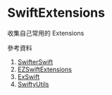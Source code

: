 # SwiftExtensions

收集自己常用的 Extensions

參考資料  
1. [SwifterSwift](https://github.com/SwifterSwift/SwifterSwift)  
2. [EZSwiftExtensions](https://github.com/goktugyil/EZSwiftExtensions)  
3. [ExSwift](https://github.com/pNre/ExSwift)   
4. [SwiftyUtils](https://github.com/tbaranes/SwiftyUtils)